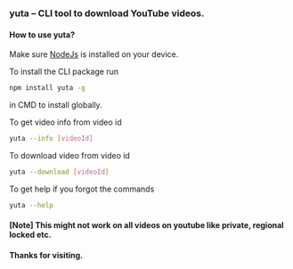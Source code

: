 ### yuta – CLI tool to download YouTube videos.

#### How to use yuta?

Make sure [NodeJs](https://nodejs.org/en) is installed on your device.

To install the CLI package run

```bash
npm install yuta -g
```

in CMD to install globally.

To get video info from video id

```bash
yuta --info [videoId]
```

To download video from video id

```bash
yuta --download [videoId]
```

To get help if you forgot the commands

```bash
yuta --help
```

#### [Note] This might not work on all videos on youtube like private, regional locked etc.

#### Thanks for visiting.
